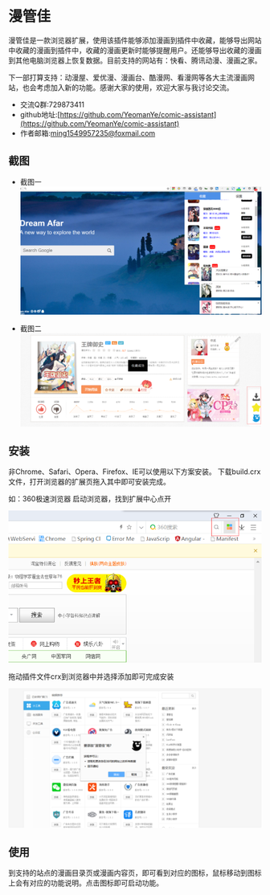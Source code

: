 # 漫管佳
漫管佳是一款浏览器扩展，使用该插件能够添加漫画到插件中收藏，能够导出网站中收藏的漫画到插件中，收藏的漫画更新时能够提醒用户。还能够导出收藏的漫画到其他电脑浏览器上恢复数据。目前支持的网站有：快看、腾讯动漫、漫画之家。

下一部打算支持：动漫屋、爱优漫、漫画台、酷漫网、看漫网等各大主流漫画网站，也会考虑加入新的功能。感谢大家的使用，欢迎大家与我讨论交流。

- 交流Q群:729873411
- github地址:[https://github.com/YeomanYe/comic-assistant](https://github.com/YeomanYe/comic-assistant)
- 作者邮箱:ming1549957235@foxmail.com

## 截图

- 截图一
![popup截图](screenshot/screen.png)

- 截图二
![content截图](screenshot/content.png)

## 安装
非Chrome、Safari、Opera、Firefox、IE可以使用以下方案安装。
下载build.crx文件，打开浏览器的扩展页拖入其中即可安装完成。

如：360极速浏览器
启动浏览器，找到扩展中心点开

![360首页](screenshot/360.png)

拖动插件文件crx到浏览器中并选择添加即可完成安装

![360extension](screenshot/360extension.png)

## 使用
到支持的站点的漫画目录页或漫画内容页，即可看到对应的图标，鼠标移动到图标上会有对应的功能说明。点击图标即可启动功能。
